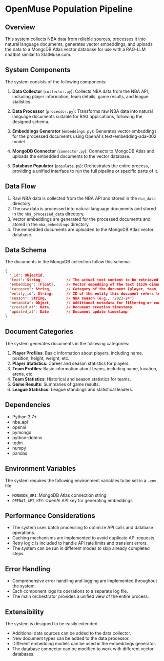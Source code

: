 # OpenMuse Population Pipeline

## Overview

This system collects NBA data from reliable sources, processes it into natural language documents, generates vector embeddings, and uploads the data to a MongoDB Atlas vector database for use with a RAG-LLM chatbot similar to StatMuse.com.

## System Components

The system consists of the following components:

1. **Data Collector** (`collector.py`): Collects NBA data from the NBA API, including player information, team details, game results, and league statistics.

2. **Data Processor** (`processor.py`): Transforms raw NBA data into natural language documents suitable for RAG applications, following the designed schema.

3. **Embeddings Generator** (`embeddings.py`): Generates vector embeddings for the processed documents using OpenAI's text-embedding-ada-002 model.

4. **MongoDB Connector** (`connector.py`): Connects to MongoDB Atlas and uploads the embedded documents to the vector database.

5. **Database Populator** (`populate.py`): Orchestrates the entire process, providing a unified interface to run the full pipeline or specific parts of it.

## Data Flow

1. Raw NBA data is collected from the NBA API and stored in the `nba_data` directory.
2. The raw data is processed into natural language documents and stored in the `nba_processed_data` directory.
3. Vector embeddings are generated for the processed documents and stored in the `nba_embeddings` directory.
4. The embedded documents are uploaded to the MongoDB Atlas vector database.

## Data Schema

The documents in the MongoDB collection follow this schema:

```json
{
  "_id": ObjectId,
  "text": String,           // The actual text content to be retrieved
  "embedding": [Float],     // Vector embedding of the text (1536 dimensions)
  "category": String,       // Category of the document (player, team, game, stat, etc.)
  "entity_id": String,      // ID of the entity this document refers to
  "season": String,         // NBA season (e.g., "2023-24")
  "metadata": Object,       // Additional metadata for filtering or context
  "created_at": Date,       // Document creation timestamp
  "updated_at": Date        // Document update timestamp
}
```

## Document Categories

The system generates documents in the following categories:

1. **Player Profiles**: Basic information about players, including name, position, height, weight, etc.
2. **Player Statistics**: Career and season statistics for players.
3. **Team Profiles**: Basic information about teams, including name, location, arena, etc.
4. **Team Statistics**: Historical and season statistics for teams.
5. **Game Results**: Summaries of game results.
6. **League Statistics**: League standings and statistical leaders.

## Dependencies

- Python 3.7+
- nba_api
- openai
- pymongo
- python-dotenv
- tqdm
- numpy
- pandas

## Environment Variables

The system requires the following environment variables to be set in a `.env` file:

- `MONGODB_URI`: MongoDB Atlas connection string
- `OPENAI_API_KEY`: OpenAI API key for generating embeddings

## Performance Considerations

- The system uses batch processing to optimize API calls and database operations.
- Caching mechanisms are implemented to avoid duplicate API requests.
- Retry logic is included to handle API rate limits and transient errors.
- The system can be run in different modes to skip already completed steps.

## Error Handling

- Comprehensive error handling and logging are implemented throughout the system.
- Each component logs its operations to a separate log file.
- The main orchestrator provides a unified view of the entire process.

## Extensibility

The system is designed to be easily extended:

- Additional data sources can be added to the data collector.
- New document types can be added to the data processor.
- Different embedding models can be used in the embeddings generator.
- The database connector can be modified to work with different vector databases.
